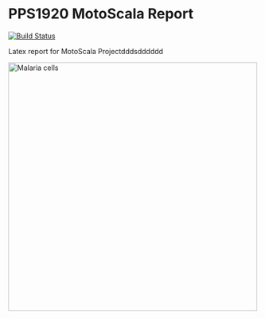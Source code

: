 # PPS1920 MotoScala Report

[![Build Status](https://travis-ci.com/Unibo-PPS-1920/pps1920-motoScala-report.svg?token=1mCAaiu62UfzqtUMtaCr&branch=master)](https://travis-ci.com/Unibo-PPS-1920/pps1920-motoScala-report)

Latex report for MotoScala Projectdddsdddddd

<img src="https://upload.wikimedia.org/wikipedia/commons/2/25/LaTeX_logo.png" alt="Malaria cells" width=500 aligh=center/>
